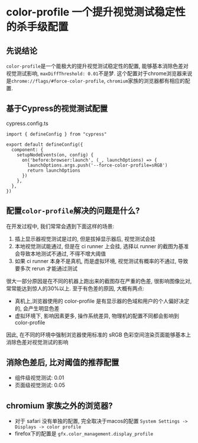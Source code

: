 # color-profile 一个提升视觉测试稳定性的杀手级配置

## 先说结论

`color-profile`是一个能极大的提升视觉测试稳定性的配置, 能够基本消除色差对视觉测试影响, `maxDiffThreshold: 0.01`不是梦. 这个配置对于chrome浏览器来说是`chrome://flags/#force-color-profile`, `chromium`家族的浏览器都有相应的配置.

## 基于Cypress的视觉测试配置

cypress.config.ts

```
import { defineConfig } from "cypress"

export default defineConfig({
  component: {
    setupNodeEvents(on, config) {
      on('before:browser:launch', (_, launchOptions) => {
        launchOptions.args.push('--force-color-profile=sRGB')
        return launchOptions
      })
    },
  },
})
```

## 配置`color-profile`解决的问题是什么?

在开发过程中, 我们常常会遇到下面这样的场景:

1. 插上显示器视觉测试是过的, 但是拔掉显示器后, 视觉测试会挂
2. 本地视觉测试能通过, 但是在 ci runner 上会挂, 选择以 runner 的截图为基准会导致本地测试不通过, 不得不增大阈值
3. 如果 ci runner 本身不是真机, 而是虚拟环境, 视觉测试有概率的不通过, 导致要多次 rerun 才能通过测试

很大一部分原因是在不同的机器上跑出来的截图存在严重的色差, 很影响图像比对, 常常能达到惊人的30%以上. 至于有色差的原因, 大概有两点:

- 真机上,浏览器使用的 color-profile 是有显示器的色域和用户的个人偏好决定的, 会产生明显色差
- 虚拟环境下, 影响因素更多, 操作系统差异, 物理机的配置不同都会影响到 color-profile

因此, 在不同的环境中强制浏览器使用标准的 sRGB 色彩空间渲染页面能够基本上消除色差对视觉测试的影响

## 消除色差后, 比对阈值的推荐配置

- 组件级视觉测试: 0.01
- 页面级视觉测试: 0.05

## chromium 家族之外的浏览器?

- 对于 safari 没有单独的配置, 完全取决于macos的配置 `System Settings -> Displays -> color profile`
- firefox下的配置是 `gfx.color_management.display_profile`

